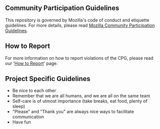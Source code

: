 ## Community Participation Guidelines

This repository is governed by Mozilla's code of conduct and etiquette guidelines. 
For more details, please read
[Mozilla Community Participation Guidelines](https://www.mozilla.org/about/governance/policies/participation/). 

## How to Report
For more information on how to report violations of the CPG, please read our '[How to Report](https://www.mozilla.org/en-US/about/governance/policies/participation/reporting/)' page.

## Project Specific Guidelines

* Be nice to each other
* Remember that we are all humans, and we are all on the same team
* Self-care is of utmost importance (take breaks, eat food, plenty of sleep)
* "Please" and "Thank you" are always nice ways to facilitate communication
* Have fun
